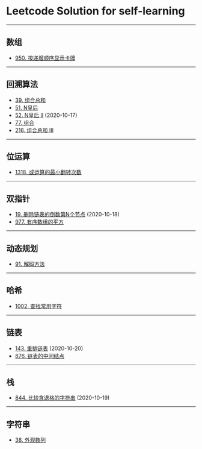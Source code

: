 # Leetcode Solution for self-learning

---

## 数组

- [950. 按递增顺序显示卡牌](https://leetcode-cn.com/problems/reveal-cards-in-increasing-order/)

---

## 回溯算法

- [39. 组合总和](https://leetcode-cn.com/problems/combination-sum/)
- [51. N皇后](https://leetcode-cn.com/problems/n-queens/)
- [52. N皇后 II](https://leetcode-cn.com/problems/n-queens-ii/) (2020-10-17)
- [77. 组合](https://leetcode-cn.com/problems/combinations/)
- [216. 组合总和 III](https://leetcode-cn.com/problems/combination-sum-iii/)

---

## 位运算

- [1318. 或运算的最小翻转次数](https://leetcode-cn.com/problems/minimum-flips-to-make-a-or-b-equal-to-c/)

---

## 双指针

- [19. 删除链表的倒数第N个节点](https://leetcode-cn.com/problems/remove-nth-node-from-end-of-list/) (2020-10-18)
- [977. 有序数组的平方](https://leetcode-cn.com/problems/squares-of-a-sorted-array/)

---

## 动态规划

- [91. 解码方法](https://leetcode-cn.com/problems/decode-ways/)

---

## 哈希

- [1002. 查找常用字符](https://leetcode-cn.com/problems/find-common-characters/)

---

## 链表

- [143. 重排链表](https://leetcode-cn.com/problems/reorder-list/) (2020-10-20)
- [876. 链表的中间结点](https://leetcode-cn.com/problems/middle-of-the-linked-list/)

---

## 栈

- [844. 比较含退格的字符串](https://leetcode-cn.com/problems/backspace-string-compare/) (2020-10-19)

---

## 字符串

- [38. 外观数列](https://leetcode-cn.com/problems/count-and-say/)
